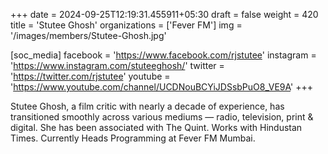 +++
date = 2024-09-25T12:19:31.455911+05:30
draft = false
weight = 420
title = 'Stutee Ghosh'
organizations = ['Fever FM']
img = '/images/members/Stutee-Ghosh.jpg'

[soc_media]
facebook = 'https://www.facebook.com/rjstutee'
instagram = 'https://www.instagram.com/stuteeghosh/'
twitter = 'https://twitter.com/rjstutee'
youtube = 'https://www.youtube.com/channel/UCDNouBCYiJDSsbPuO8_VE9A'
+++

Stutee Ghosh, a film critic with nearly a decade of experience, has transitioned smoothly across various mediums — radio, television, print & digital. She has been associated with The Quint. Works with Hindustan Times. Currently Heads Programming at Fever FM Mumbai.

